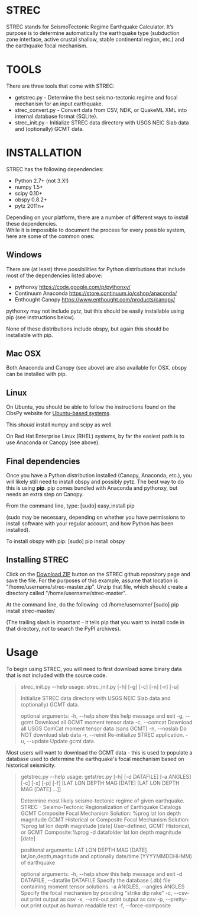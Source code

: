 STREC
=====

 STREC stands for SeismoTectonic Regime Earthquake Calculator. It’s purpose is to determine automatically the earthquake type (subduction zone interface, active crustal shallow, stable continental region, etc.) and the earthquake focal mechanism.

TOOLS
=====

There are three tools that come with STREC:

- getstrec.py - Determine the best seismo-tectonic regime and focal mechanism for an input earthquake.
- strec_convert.py - Convert data from CSV, NDK, or QuakeML XML into internal database format (SQLite).
- strec_init.py - Initialize STREC data directory with USGS NEIC Slab data and (optionally) GCMT data.

INSTALLATION
============

STREC has the following dependencies:
- Python 2.7+ (not 3.X!)
- numpy 1.5+
- scipy 0.10+
- obspy 0.8.2+
- pytz 2011n+

Depending on your platform, there are a number of different ways to install these dependencies.  
While it is impossible to document the process for every possible system, here are some of the 
common ones:

Windows
-------
There are (at least) three possibilities for Python distributions that include most of the dependencies listed above:
- pythonxy <a href="https://code.google.com/p/pythonxy/">https://code.google.com/p/pythonxy/</a>
- Continuum Anaconda <a href="https://store.continuum.io/cshop/anaconda/">https://store.continuum.io/cshop/anaconda/</a>
- Enthought Canopy <a href="https://www.enthought.com/products/canopy/">https://www.enthought.com/products/canopy/</a>

pythonxy may not include pytz, but this should be easily installable using pip (see instructions below).

None of these distributions include obspy, but again this should be installable with pip.

Mac OSX
-------
Both Anaconda and Canopy (see above) are also available for OSX.  obspy can be installed with pip.

Linux
-----
On Ubuntu, you should be able to follow the instructions found on the ObsPy website for 
<a href="https://github.com/obspy/obspy/wiki/Installation-on-Linux-via-Apt-Repository">Ubuntu-based systems</a>.

This <em>should</em> install numpy and scipy as well.

On Red Hat Enterprise Linux (RHEL) systems, by far the easiest path is to use Anaconda or Canopy (see above).

Final dependencies
------------------
Once you have a Python distribution installed (Canopy, Anaconda, etc.), you will likely still need to install 
obspy and possibly pytz.  The best way to do this is using <b>pip</b>.  pip comes bundled with Anaconda and pythonxy, 
but needs an extra step on Canopy.

From the command line, type:
     [sudo] easy_install pip

(sudo may be necessary, depending on whether you have permissions to install software with your regular account, and how Python has been installed).

To install obspy with pip:
   [sudo] pip install obspy

Installing STREC
----------------

Click on the <a href="https://github.com/usgs/strec/archive/master.zip">Download ZIP</a> button on the 
STREC github repository page and save the file.  For the purposes of this example, assume that location is "/home/username/strec-master.zip".
Unzip that file, which should create a directory called "/home/username/strec-master".

At the command line, do the following:
   cd /home/username/
   [sudo] pip install strec-master/

(The trailing slash is important - it tells pip that you want to install code in that directory, *not* to search the PyPI archives).

Usage
=====

To begin using STREC, you will need to first download some binary data that is not included with the source code.

>strec_init.py --help
>usage: strec_init.py [-h] [-g] [-c] [-n] [-r] [-u]
>   
>Initialize STREC data directory with USGS NEIC Slab data and (optionally) GCMT data.
>   
>optional arguments:
>  -h, --help    show this help message and exit
>  -g, --gcmt    Download all GCMT moment tensor data
>  -c, --comcat  Download all USGS ComCat moment tensor data (sans GCMT)
>  -n, --noslab  Do NOT download slab data
>  -r, --reinit  Re-initialize STREC application.
>  -u, --update  Update gcmt data.

Most users will want to download the GCMT data - this is used to populate a database used to determine the 
earthquake's focal mechanism based on historical seismicity.

>getstrec.py --help
>usage: getstrec.py [-h] [-d DATAFILE] [-a ANGLES] [-c] [-x] [-p] [-f]
>                   [LAT LON DEPTH MAG [DATE] [LAT LON DEPTH MAG [DATE] ...]]
>
>Determine most likely seismo-tectonic regime of given earthquake.
>    STREC - Seismo-Tectonic Regionalization of Earthquake Catalogs
>    GCMT Composite Focal Mechanism Solution: %prog lat lon depth magnitude
>    GCMT Historical or Composite Focal Mechanism Solution: %prog lat lon depth magnitude [date]
>    User-defined, GCMT Historical, or GCMT Composite:%prog -d datafolder lat lon depth magnitude [date]
>    
>
>positional arguments:
>  LAT LON DEPTH MAG [DATE]
>                        lat,lon,depth,magnitude and optionally date/time (YYYYMMDDHHMM) of earthquake
>
>optional arguments:
>  -h, --help            show this help message and exit
>  -d DATAFILE, --datafile DATAFILE
>                        Specify the database (.db) file containing moment tensor solutions.
>  -a ANGLES, --angles ANGLES
>                        Specify the focal mechanism by providing "strike dip rake"
>  -c, --csv-out         print output as csv
>  -x, --xml-out         print output as csv
>  -p, --pretty-out      print output as human readable text
>  -f, --force-composite










